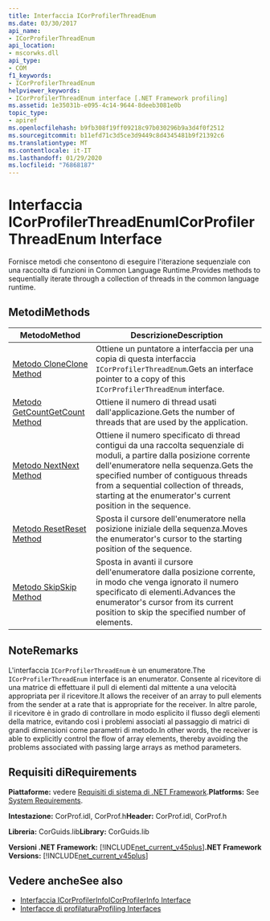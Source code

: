 ```yaml
---
title: Interfaccia ICorProfilerThreadEnum
ms.date: 03/30/2017
api_name:
- ICorProfilerThreadEnum
api_location:
- mscorwks.dll
api_type:
- COM
f1_keywords:
- ICorProfilerThreadEnum
helpviewer_keywords:
- ICorProfilerThreadEnum interface [.NET Framework profiling]
ms.assetid: 1e35031b-e095-4c14-9644-8deeb3081e0b
topic_type:
- apiref
ms.openlocfilehash: b9fb308f19ff09218c97b030296b9a3d4f0f2512
ms.sourcegitcommit: b11efd71c3d5ce3d9449c8d4345481b9f21392c6
ms.translationtype: MT
ms.contentlocale: it-IT
ms.lasthandoff: 01/29/2020
ms.locfileid: "76868187"
---
```

# <a name="icorprofilerthreadenum-interface"></a><span data-ttu-id="597c8-102">Interfaccia ICorProfilerThreadEnum</span><span class="sxs-lookup"><span data-stu-id="597c8-102">ICorProfilerThreadEnum Interface</span></span>
<span data-ttu-id="597c8-103">Fornisce metodi che consentono di eseguire l'iterazione sequenziale con una raccolta di funzioni in Common Language Runtime.</span><span class="sxs-lookup"><span data-stu-id="597c8-103">Provides methods to sequentially iterate through a collection of threads in the common language runtime.</span></span>  
  
## <a name="methods"></a><span data-ttu-id="597c8-104">Metodi</span><span class="sxs-lookup"><span data-stu-id="597c8-104">Methods</span></span>  
  
|<span data-ttu-id="597c8-105">Metodo</span><span class="sxs-lookup"><span data-stu-id="597c8-105">Method</span></span>|<span data-ttu-id="597c8-106">Descrizione</span><span class="sxs-lookup"><span data-stu-id="597c8-106">Description</span></span>|  
|------------|-----------------|  
|[<span data-ttu-id="597c8-107">Metodo Clone</span><span class="sxs-lookup"><span data-stu-id="597c8-107">Clone Method</span></span>](icorprofilerthreadenum-clone-method.md)|<span data-ttu-id="597c8-108">Ottiene un puntatore a interfaccia per una copia di questa interfaccia `ICorProfilerThreadEnum`.</span><span class="sxs-lookup"><span data-stu-id="597c8-108">Gets an interface pointer to a copy of this `ICorProfilerThreadEnum` interface.</span></span>|  
|[<span data-ttu-id="597c8-109">Metodo GetCount</span><span class="sxs-lookup"><span data-stu-id="597c8-109">GetCount Method</span></span>](icorprofilerthreadenum-getcount-method.md)|<span data-ttu-id="597c8-110">Ottiene il numero di thread usati dall'applicazione.</span><span class="sxs-lookup"><span data-stu-id="597c8-110">Gets the number of threads that are used by the application.</span></span>|  
|[<span data-ttu-id="597c8-111">Metodo Next</span><span class="sxs-lookup"><span data-stu-id="597c8-111">Next Method</span></span>](icorprofilerthreadenum-next-method.md)|<span data-ttu-id="597c8-112">Ottiene il numero specificato di thread contigui da una raccolta sequenziale di moduli, a partire dalla posizione corrente dell'enumeratore nella sequenza.</span><span class="sxs-lookup"><span data-stu-id="597c8-112">Gets the specified number of contiguous threads from a sequential collection of threads, starting at the enumerator's current position in the sequence.</span></span>|  
|[<span data-ttu-id="597c8-113">Metodo Reset</span><span class="sxs-lookup"><span data-stu-id="597c8-113">Reset Method</span></span>](icorprofilerthreadenum-reset-method.md)|<span data-ttu-id="597c8-114">Sposta il cursore dell'enumeratore nella posizione iniziale della sequenza.</span><span class="sxs-lookup"><span data-stu-id="597c8-114">Moves the enumerator's cursor to the starting position of the sequence.</span></span>|  
|[<span data-ttu-id="597c8-115">Metodo Skip</span><span class="sxs-lookup"><span data-stu-id="597c8-115">Skip Method</span></span>](icorprofilerthreadenum-skip-method.md)|<span data-ttu-id="597c8-116">Sposta in avanti il cursore dell'enumeratore dalla posizione corrente, in modo che venga ignorato il numero specificato di elementi.</span><span class="sxs-lookup"><span data-stu-id="597c8-116">Advances the enumerator's cursor from its current position to skip the specified number of elements.</span></span>|  
  
## <a name="remarks"></a><span data-ttu-id="597c8-117">Note</span><span class="sxs-lookup"><span data-stu-id="597c8-117">Remarks</span></span>  
 <span data-ttu-id="597c8-118">L'interfaccia `ICorProfilerThreadEnum` è un enumeratore.</span><span class="sxs-lookup"><span data-stu-id="597c8-118">The `ICorProfilerThreadEnum` interface is an enumerator.</span></span> <span data-ttu-id="597c8-119">Consente al ricevitore di una matrice di effettuare il pull di elementi dal mittente a una velocità appropriata per il ricevitore.</span><span class="sxs-lookup"><span data-stu-id="597c8-119">It allows the receiver of an array to pull elements from the sender at a rate that is appropriate for the receiver.</span></span> <span data-ttu-id="597c8-120">In altre parole, il ricevitore è in grado di controllare in modo esplicito il flusso degli elementi della matrice, evitando così i problemi associati al passaggio di matrici di grandi dimensioni come parametri di metodo.</span><span class="sxs-lookup"><span data-stu-id="597c8-120">In other words, the receiver is able to explicitly control the flow of array elements, thereby avoiding the problems associated with passing large arrays as method parameters.</span></span>  
  
## <a name="requirements"></a><span data-ttu-id="597c8-121">Requisiti di</span><span class="sxs-lookup"><span data-stu-id="597c8-121">Requirements</span></span>  
 <span data-ttu-id="597c8-122">**Piattaforme:** vedere [Requisiti di sistema di .NET Framework](../../../../docs/framework/get-started/system-requirements.md).</span><span class="sxs-lookup"><span data-stu-id="597c8-122">**Platforms:** See [System Requirements](../../../../docs/framework/get-started/system-requirements.md).</span></span>  
  
 <span data-ttu-id="597c8-123">**Intestazione:** CorProf.idl, CorProf.h</span><span class="sxs-lookup"><span data-stu-id="597c8-123">**Header:** CorProf.idl, CorProf.h</span></span>  
  
 <span data-ttu-id="597c8-124">**Libreria:** CorGuids.lib</span><span class="sxs-lookup"><span data-stu-id="597c8-124">**Library:** CorGuids.lib</span></span>  
  
 <span data-ttu-id="597c8-125">**Versioni .NET Framework:** [!INCLUDE[net_current_v45plus](../../../../includes/net-current-v45plus-md.md)]</span><span class="sxs-lookup"><span data-stu-id="597c8-125">**.NET Framework Versions:** [!INCLUDE[net_current_v45plus](../../../../includes/net-current-v45plus-md.md)]</span></span>  
  
## <a name="see-also"></a><span data-ttu-id="597c8-126">Vedere anche</span><span class="sxs-lookup"><span data-stu-id="597c8-126">See also</span></span>

- [<span data-ttu-id="597c8-127">Interfaccia ICorProfilerInfo</span><span class="sxs-lookup"><span data-stu-id="597c8-127">ICorProfilerInfo Interface</span></span>](icorprofilerinfo-interface.md)
- [<span data-ttu-id="597c8-128">Interfacce di profilatura</span><span class="sxs-lookup"><span data-stu-id="597c8-128">Profiling Interfaces</span></span>](profiling-interfaces.md)
